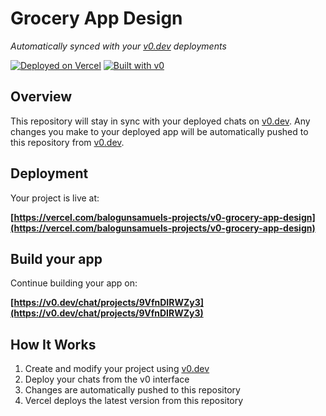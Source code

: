 # Grocery App Design

*Automatically synced with your [v0.dev](https://v0.dev) deployments*

[![Deployed on Vercel](https://img.shields.io/badge/Deployed%20on-Vercel-black?style=for-the-badge&logo=vercel)](https://vercel.com/balogunsamuels-projects/v0-grocery-app-design)
[![Built with v0](https://img.shields.io/badge/Built%20with-v0.dev-black?style=for-the-badge)](https://v0.dev/chat/projects/9VfnDIRWZy3)

## Overview

This repository will stay in sync with your deployed chats on [v0.dev](https://v0.dev).
Any changes you make to your deployed app will be automatically pushed to this repository from [v0.dev](https://v0.dev).

## Deployment

Your project is live at:

**[https://vercel.com/balogunsamuels-projects/v0-grocery-app-design](https://vercel.com/balogunsamuels-projects/v0-grocery-app-design)**

## Build your app

Continue building your app on:

**[https://v0.dev/chat/projects/9VfnDIRWZy3](https://v0.dev/chat/projects/9VfnDIRWZy3)**

## How It Works

1. Create and modify your project using [v0.dev](https://v0.dev)
2. Deploy your chats from the v0 interface
3. Changes are automatically pushed to this repository
4. Vercel deploys the latest version from this repository